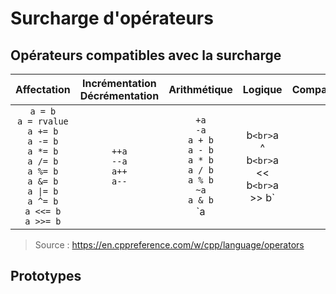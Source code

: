 # Surcharge d'opérateurs

## Opérateurs compatibles avec la surcharge

|Affectation|Incrémentation<br>Décrémentation|Arithmétique|Logique|Comparaison|Accès|Divers|
|:--:|:--:|:--:|:--:|:--:|:--:|:--:|
|`a = b`<br>`a = rvalue`<br>`a += b`<br>`a -= b`<br>`a *= b`<br>`a /= b`<br>`a %= b`<br>`a &= b`<br>`a \|= b`<br>`a ^= b`<br>`a <<= b`<br>`a >>= b`|`++a`<br>`--a`<br>`a++`<br>`a--`|`+a`<br>`-a`<br>`a + b`<br>`a - b`<br>`a * b`<br>`a / b`<br>`a % b`<br>`~a`<br>`a & b`<br>`a | b`<br>`a ^ b`<br>`a << b`<br>`a >> b`|||||

> Source : https://en.cppreference.com/w/cpp/language/operators

## Prototypes

